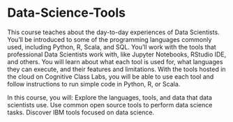 # Data-Science-Tools

This course teaches about the day-to-day experiences of Data Scientists. You’ll be introduced to some of the programming languages commonly used, including Python, R, Scala, and SQL. You’ll work with the tools that professional Data Scientists work with, like Jupyter Notebooks, RStudio IDE, and others. You will learn about what each tool is used for, what languages they can execute, and their features and limitations. With the tools hosted in the cloud on Cognitive Class Labs, you will be able to use each tool and follow instructions to run simple code in Python, R, or Scala.

In this course, you will:
        Explore the languages, tools, and data that data scientists use.
        Use common open source tools to  perform data science tasks.
        Discover IBM tools focused on data science.
